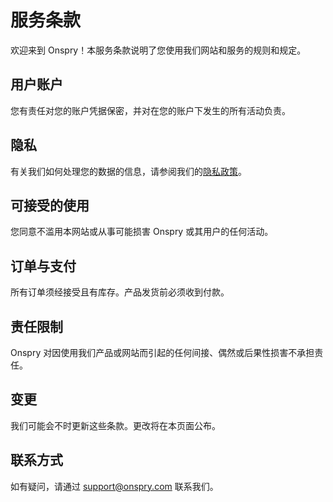 # 服务条款

欢迎来到 Onspry！本服务条款说明了您使用我们网站和服务的规则和规定。

## 用户账户

您有责任对您的账户凭据保密，并对在您的账户下发生的所有活动负责。

## 隐私

有关我们如何处理您的数据的信息，请参阅我们的[隐私政策](/privacy)。

## 可接受的使用

您同意不滥用本网站或从事可能损害 Onspry 或其用户的任何活动。

## 订单与支付

所有订单须经接受且有库存。产品发货前必须收到付款。

## 责任限制

Onspry 对因使用我们产品或网站而引起的任何间接、偶然或后果性损害不承担责任。

## 变更

我们可能会不时更新这些条款。更改将在本页面公布。

## 联系方式

如有疑问，请通过 support@onspry.com 联系我们。
